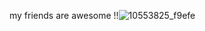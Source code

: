 my friends are awesome !!![10553825_f9efe](https://github.com/user-attachments/assets/fc5697cc-741b-4722-8726-dc41229064e1)

